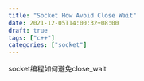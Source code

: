 ```yaml
---
title: "Socket How Avoid Close Wait"
date: 2021-12-05T14:00:32+08:00
draft: true
tags: ["c++"]
categories: ["socket"]
---
```




 socket编程如何避免close_wait



<!--more-->

